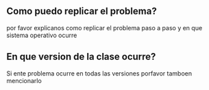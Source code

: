 ## Como puedo replicar el problema?
por favor explicanos como replicar el problema paso a paso y en que sistema operativo ocurre
## En que version de la clase ocurre?
Si ente problema ocurre en todas las versiones porfavor tamboen mencionarlo
